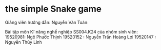 # the simple Snake game

Giảng viên hướng dẫn: Nguyễn Văn Toàn

Bài tập môn Kĩ năng nghề nghiệp SS004.K24 của nhóm sinh viên:
  19520981: Ngô Phước Thịnh
  19520152 : Nguyễn Trần Hoàng Lợi
  19520147 : Nguyễn Thùy Linh

